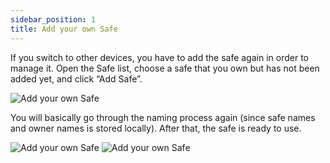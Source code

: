 ```yaml
---
sidebar_position: 1
title: Add your own Safe
---
```


If you switch to other devices, you have to add the safe again in order to manage it. Open the Safe list, choose a safe that you own but has not been added yet, and click “Add Safe”.

![Add your own Safe](/img/pyxis-safe/add_own_safe_1.png)

You will basically go through the naming process again (since safe names and owner names is stored locally). After that, the safe is ready to use.

![Add your own Safe](/img/pyxis-safe/add_own_safe_2.png)
![Add your own Safe](/img/pyxis-safe/add_own_safe_3.png)
